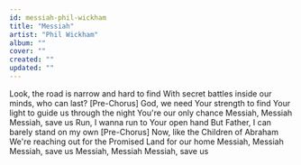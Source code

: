 ```yaml
---
id: messiah-phil-wickham
title: "Messiah"
artist: "Phil Wickham"
album: ""
cover: ""
created: ""
updated: ""
---
```


Look, the road is narrow and hard to find
With secret battles inside our minds, who can last?
[Pre-Chorus]
God, we need Your strength to find
Your light to guide us through the night
You're our only chance
Messiah, Messiah
Messiah, save us
Run, I wanna run to Your open hand
But Father, I can barely stand on my own
[Pre-Chorus]
Now, like the Children of Abraham
We're reaching out for the Promised Land for our home
Messiah, Messiah
Messiah, save us
Messiah, Messiah
Messiah, save us